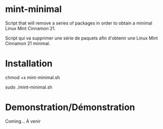 # mint-minimal
Script that will remove a series of packages in order to obtain a minimal Linux Mint Cinnamon 21.

Script qui va supprimer une série de paquets afin d'obtenir une Linux Mint Cinnamon 21 minimal.

# Installation
chmod +x mint-minimal.sh

sudo ./mint-minimal.sh

# Demonstration/Démonstration
Coming...
À venir
